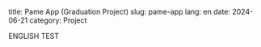 title: Pame App (Graduation Project)
slug: pame-app
lang: en
date: 2024-06-21
category: Project

ENGLISH TEST
